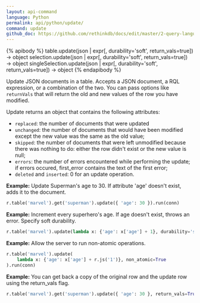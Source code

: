 ```yaml
---
layout: api-command 
language: Python
permalink: api/python/update/
command: update
github_doc: https://github.com/rethinkdb/docs/edit/master/2-query-language/api/python/writing-data/update.md
---
```


{% apibody %}
table.update(json | expr[, durability='soft', return_vals=true]) → object
selection.update(json | expr[, durability='soft', return_vals=true]) → object
singleSelection.update(json | expr[, durability='soft', return_vals=true]) → object
{% endapibody %}

Update JSON documents in a table. Accepts a JSON document, a RQL expression, or a
combination of the two. You can pass options like `returnVals` that will return the old
and new values of the row you have modified. 

Update returns an object that contains the following attributes:

- `replaced`: the number of documents that were updated
- `unchanged`: the number of documents that would have been modified except the new
value was the same as the old value;
- `skipped`: the number of documents that were left unmodified because there was nothing
to do: either the row didn't exist or the new value is null;
- `errors`: the number of errors encountered while performing the update; if errors
occured, first_error contains the text of the first error;
- `deleted` and `inserted`: 0 for an update operation.

__Example:__ Update Superman's age to 30. If attribute 'age' doesn't exist, adds it to
the document.

```py
r.table('marvel').get('superman').update({ 'age': 30 }).run(conn)
```


__Example:__ Increment every superhero's age. If age doesn't exist, throws an error. Specify soft durability.

```py
r.table('marvel').update(lambda x: {'age': x['age'] + 1}, durability='soft').run(conn)
```


__Example:__ Allow the server to run non-atomic operations.

```py
r.table('marvel').update(
    lambda x: {'age': x['age'] + r.js('1')}, non_atomic=True
).run(conn)
```


__Example:__ You can get back a copy of the original row and the update row using the return_vals flag.

```py
r.table('marvel').get('superman').update({ 'age': 30 }, return_vals=True).run(conn)
```

